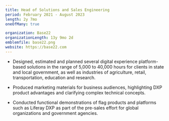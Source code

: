 ```yaml
---
title: Head of Solutions and Sales Engineering
period: February 2021 - August 2023
length: 2y 7mo
oneOfMany: true

organization: Base22
organizationLength: 13y 9mo 2d
emblemfile: base22.png
website: https://base22.com
---
```

* Designed, estimated and planned several digital experience platform-based solutions in the range of 5,000 to 40,000 hours for clients in state and local government, as well as industries of agriculture, retail, transportation, education and research.

* Produced marketing materials for business audiences, highlighting DXP product advantages and clarifying complex technical concepts.

* Conducted functional demonstrations of flag products and platforms such as Liferay DXP as part of the pre-sales effort for global organizations and government agencies.

<div class="page-break"></div>